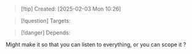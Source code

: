 
>[!tip] Created: [2025-02-03 Mon 10:26]

>[!question] Targets: 

>[!danger] Depends: 

Might make it so that you can listen to everything, or you can scope it ?